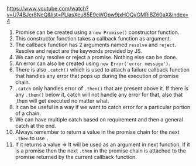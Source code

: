 https://www.youtube.com/watch?v=U74BJcr8NeQ&list=PLlasXeu85E9eWOpw9jxHOQyGMRiBZ60aX&index=4

1. Promise can be created using a ```new Promise()``` constructor function.
2. This constructor function takes a callback function as argument. 
3. The callback function has 2 arguments named ```resolve``` and ```reject```. Resolve and reject are the keywords provided by JS.
4. We can only resolve or reject a promise. Nothing else can be done.
5. An error can also be created using ```new Error('error message')```.
6. There is also ```.catch()``` which is used to attach a failure callback function that handles any error that pops up during the execution of promise chain.
7. ```.catch``` only handles error of ```.then()``` that are present above it. If there is any ```.then()``` below it, catch will not handle any error for that, also that ,then will get executed no matter what.
8. It can be useful in a way if we want to catch error for a particular portion of a chain.
9. We can have multiple catch based on requirement and then a general catch at the end.
10. Always remember to return a value in the promise chain for the next ```.then``` to use ```.```
11. If it returns a value => It will be  used as an argument in next function. If it is a promise then the next ```.then``` in the promise chain is attached to the promise returned by the current callback function.
